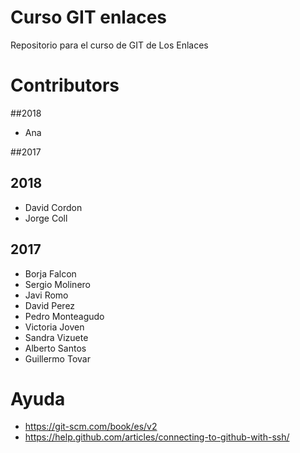 # Curso GIT enlaces
Repositorio para el curso de GIT de Los Enlaces


# Contributors


##2018
* Ana

##2017

## 2018

* David Cordon
* Jorge Coll

## 2017


* Borja Falcon
* Sergio Molinero
* Javi Romo
* David Perez
* Pedro Monteagudo
* Victoria Joven
* Sandra Vizuete
* Alberto Santos
* Guillermo Tovar

# Ayuda
* https://git-scm.com/book/es/v2
* https://help.github.com/articles/connecting-to-github-with-ssh/

